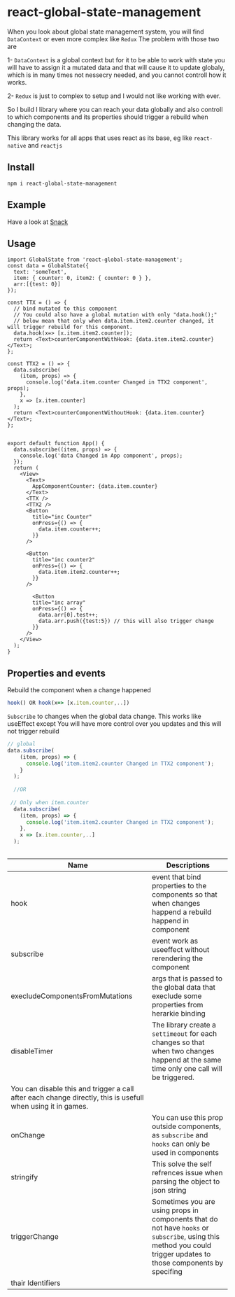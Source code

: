 # react-global-state-management
When you look about global state management system, you will find `DataContext` or even more complex like `Redux`
The problem with those two are 

1- `DataContext` is a global context but for it to be able to work with state you will have to assign it a mutated data and that will cause it to update globaly, which is in many times not nessecry needed, and you cannot controll how it works.

2- `Redux` is just to complex to setup and I would not like working with ever.

So I build I library where you can reach your data globally and also controll to which components and its properties should trigger a rebuild when changing the data.

This library works for all apps that uses react as its base, eg like `react-native` and `reactjs`

## Install
`npm i react-global-state-management`

## Example 
Have a look at [Snack](https://snack.expo.dev/@alentoma/globalstate)

## Usage
```tsx
import GlobalState from 'react-global-state-management';
const data = GlobalState({
  text: 'someText',
  item: { counter: 0, item2: { counter: 0 } },
  arr:[{test: 0}]
});

const TTX = () => {
  // bind mutated to this component 
  // You could also have a global mutation with only "data.hook();"
  // below mean that only when data.item.item2.counter changed, it will trigger rebuild for this component.
  data.hook(x=> [x.item.item2.counter]); 
  return <Text>counterComponentWithHook: {data.item.item2.counter}</Text>;
};

const TTX2 = () => {
  data.subscribe(
    (item, props) => {
      console.log('data.item.counter Changed in TTX2 component', props);
    },
    x => [x.item.counter]
  );
  return <Text>counterComponentWithoutHook: {data.item.counter}</Text>;
};


export default function App() {
  data.subscribe((item, props) => {
    console.log('data Changed in App component', props);
  });
  return (
    <View>
      <Text>
        AppComponentCounter: {data.item.counter}
      </Text>
      <TTX />
      <TTX2 />
      <Button
        title="inc Counter"
        onPress={() => {
          data.item.counter++;
        }}
      />

      <Button
        title="inc counter2"
        onPress={() => {
          data.item.item2.counter++;
        }}
      />

        <Button
        title="inc array"
        onPress={() => {
          data.arr[0].test++;
          data.arr.push({test:5}) // this will also trigger change
        }}
      />
    </View>
  );
}

```

## Properties and events
Rebuild the component when a change happened
```js
hook() OR hook(x=> [x.item.counter,..])
```

`Subscribe` to changes when the global data change. This works like useEffect except You will have more control over you updates and this will not trigger rebuild
```js
// global
data.subscribe(
    (item, props) => {
      console.log('item.item2.counter Changed in TTX2 component');
    }
  ); 
  
  //OR
  
 // Only when item.counter
  data.subscribe(
    (item, props) => {
      console.log('item.item2.counter Changed in TTX2 component');
    },
    x => [x.item.counter,..]
  );  
  
  ```
  
| Name  | Descriptions |
| ------------- | ------------- |
| hook  | event that bind properties to the components so that when changes happend a rebuild happend in component  |
| subscribe  | event work as useeffect without rerendering the component  |
| execludeComponentsFromMutations  | args that is passed to the global data that execlude some properties from herarkie binding|
| disableTimer  | The library create a `settimeout` for each changes so that when two changes happend at the same time only one call will be triggered.
You can disable this and trigger a call after each change directly, this is usefull when using it in games.  |
| onChange  | You can use this prop outside components, as `subscribe` and `hooks` can only be used in components  |
| stringify  | This solve the self refrences issue when parsing the object to json string  |
| triggerChange  | Sometimes you are using props in components that do not have `hooks` or `subscribe`, using this method you could trigger updates to those components by specifing 
thair Identifiers  |

